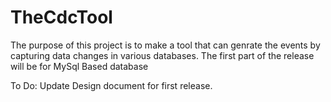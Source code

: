 # TheCdcTool
The purpose of this project is to make a tool that can genrate the events by capturing data changes in various databases. 
The first part of the release will be for MySql Based database

To Do:
Update Design document for first release.
